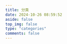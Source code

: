```yaml
---
title: 分类
date: 2024-10-26 08:59:52
aside: false
top_img: false
type: "categories"
comments: false
---
```


